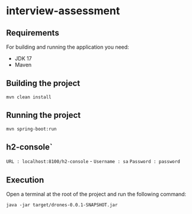 # interview-assessment

## Requirements
For building and running the application you need:
- JDK 17
- Maven

## Building the project
`mvn clean install`

## Running the project
`mvn spring-boot:run`

## h2-console`
`URL : localhost:8100/h2-console` - 
`Username : sa`
`Password : password`

## Execution
Open a terminal at the root of the project and run the following command:
```
java -jar target/drones-0.0.1-SNAPSHOT.jar
```
